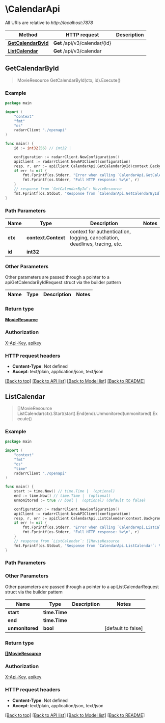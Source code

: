 # \CalendarApi

All URIs are relative to *http://localhost:7878*

Method | HTTP request | Description
------------- | ------------- | -------------
[**GetCalendarById**](CalendarApi.md#GetCalendarById) | **Get** /api/v3/calendar/{id} | 
[**ListCalendar**](CalendarApi.md#ListCalendar) | **Get** /api/v3/calendar | 



## GetCalendarById

> MovieResource GetCalendarById(ctx, id).Execute()



### Example

```go
package main

import (
    "context"
    "fmt"
    "os"
    radarrClient "./openapi"
)

func main() {
    id := int32(56) // int32 | 

    configuration := radarrClient.NewConfiguration()
    apiClient := radarrClient.NewAPIClient(configuration)
    resp, r, err := apiClient.CalendarApi.GetCalendarById(context.Background(), id).Execute()
    if err != nil {
        fmt.Fprintf(os.Stderr, "Error when calling `CalendarApi.GetCalendarById``: %v\n", err)
        fmt.Fprintf(os.Stderr, "Full HTTP response: %v\n", r)
    }
    // response from `GetCalendarById`: MovieResource
    fmt.Fprintf(os.Stdout, "Response from `CalendarApi.GetCalendarById`: %v\n", resp)
}
```

### Path Parameters


Name | Type | Description  | Notes
------------- | ------------- | ------------- | -------------
**ctx** | **context.Context** | context for authentication, logging, cancellation, deadlines, tracing, etc.
**id** | **int32** |  | 

### Other Parameters

Other parameters are passed through a pointer to a apiGetCalendarByIdRequest struct via the builder pattern


Name | Type | Description  | Notes
------------- | ------------- | ------------- | -------------


### Return type

[**MovieResource**](MovieResource.md)

### Authorization

[X-Api-Key](../README.md#X-Api-Key), [apikey](../README.md#apikey)

### HTTP request headers

- **Content-Type**: Not defined
- **Accept**: text/plain, application/json, text/json

[[Back to top]](#) [[Back to API list]](../README.md#documentation-for-api-endpoints)
[[Back to Model list]](../README.md#documentation-for-models)
[[Back to README]](../README.md)


## ListCalendar

> []MovieResource ListCalendar(ctx).Start(start).End(end).Unmonitored(unmonitored).Execute()



### Example

```go
package main

import (
    "context"
    "fmt"
    "os"
    "time"
    radarrClient "./openapi"
)

func main() {
    start := time.Now() // time.Time |  (optional)
    end := time.Now() // time.Time |  (optional)
    unmonitored := true // bool |  (optional) (default to false)

    configuration := radarrClient.NewConfiguration()
    apiClient := radarrClient.NewAPIClient(configuration)
    resp, r, err := apiClient.CalendarApi.ListCalendar(context.Background()).Start(start).End(end).Unmonitored(unmonitored).Execute()
    if err != nil {
        fmt.Fprintf(os.Stderr, "Error when calling `CalendarApi.ListCalendar``: %v\n", err)
        fmt.Fprintf(os.Stderr, "Full HTTP response: %v\n", r)
    }
    // response from `ListCalendar`: []MovieResource
    fmt.Fprintf(os.Stdout, "Response from `CalendarApi.ListCalendar`: %v\n", resp)
}
```

### Path Parameters



### Other Parameters

Other parameters are passed through a pointer to a apiListCalendarRequest struct via the builder pattern


Name | Type | Description  | Notes
------------- | ------------- | ------------- | -------------
 **start** | **time.Time** |  | 
 **end** | **time.Time** |  | 
 **unmonitored** | **bool** |  | [default to false]

### Return type

[**[]MovieResource**](MovieResource.md)

### Authorization

[X-Api-Key](../README.md#X-Api-Key), [apikey](../README.md#apikey)

### HTTP request headers

- **Content-Type**: Not defined
- **Accept**: text/plain, application/json, text/json

[[Back to top]](#) [[Back to API list]](../README.md#documentation-for-api-endpoints)
[[Back to Model list]](../README.md#documentation-for-models)
[[Back to README]](../README.md)

